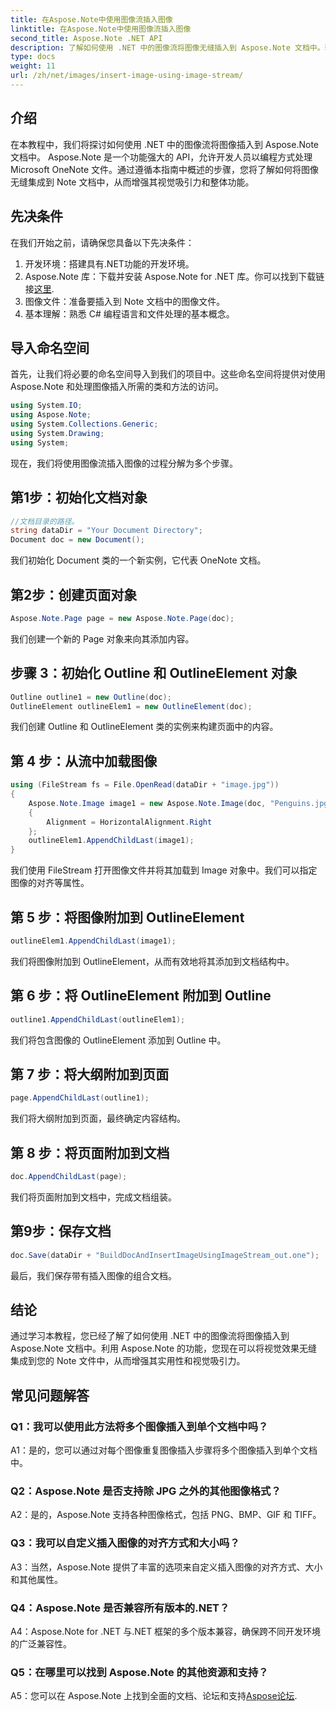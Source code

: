 ```yaml
---
title: 在Aspose.Note中使用图像流插入图像
linktitle: 在Aspose.Note中使用图像流插入图像
second_title: Aspose.Note .NET API
description: 了解如何使用 .NET 中的图像流将图像无缝插入到 Aspose.Note 文档中。轻松通过视觉效果增强您的 Note 文件。
type: docs
weight: 11
url: /zh/net/images/insert-image-using-image-stream/
---
```

## 介绍

在本教程中，我们将探讨如何使用 .NET 中的图像流将图像插入到 Aspose.Note 文档中。 Aspose.Note 是一个功能强大的 API，允许开发人员以编程方式处理 Microsoft OneNote 文件。通过遵循本指南中概述的步骤，您将了解如何将图像无缝集成到 Note 文档中，从而增强其视觉吸引力和整体功能。

## 先决条件

在我们开始之前，请确保您具备以下先决条件：
1. 开发环境：搭建具有.NET功能的开发环境。
2.  Aspose.Note 库：下载并安装 Aspose.Note for .NET 库。你可以找到下载链接[这里](https://releases.aspose.com/note/net/).
3. 图像文件：准备要插入到 Note 文档中的图像文件。
4. 基本理解：熟悉 C# 编程语言和文件处理的基本概念。

## 导入命名空间
首先，让我们将必要的命名空间导入到我们的项目中。这些命名空间将提供对使用 Aspose.Note 和处理图像插入所需的类和方法的访问。

```csharp
using System.IO;
using Aspose.Note;
using System.Collections.Generic;
using System.Drawing;
using System;
```

现在，我们将使用图像流插入图像的过程分解为多个步骤。

## 第1步：初始化文档对象
```csharp
//文档目录的路径。
string dataDir = "Your Document Directory";
Document doc = new Document();
```
我们初始化 Document 类的一个新实例，它代表 OneNote 文档。

## 第2步：创建页面对象
```csharp
Aspose.Note.Page page = new Aspose.Note.Page(doc);
```
我们创建一个新的 Page 对象来向其添加内容。

## 步骤 3：初始化 Outline 和 OutlineElement 对象
```csharp
Outline outline1 = new Outline(doc);
OutlineElement outlineElem1 = new OutlineElement(doc);
```
我们创建 Outline 和 OutlineElement 类的实例来构建页面中的内容。

## 第 4 步：从流中加载图像
```csharp
using (FileStream fs = File.OpenRead(dataDir + "image.jpg"))
{
    Aspose.Note.Image image1 = new Aspose.Note.Image(doc, "Penguins.jpg", fs)
    {
        Alignment = HorizontalAlignment.Right
    };
    outlineElem1.AppendChildLast(image1);
}
```
我们使用 FileStream 打开图像文件并将其加载到 Image 对象中。我们可以指定图像的对齐等属性。

## 第 5 步：将图像附加到 OutlineElement
```csharp
outlineElem1.AppendChildLast(image1);
```
我们将图像附加到 OutlineElement，从而有效地将其添加到文档结构中。

## 第 6 步：将 OutlineElement 附加到 Outline
```csharp
outline1.AppendChildLast(outlineElem1);
```
我们将包含图像的 OutlineElement 添加到 Outline 中。

## 第 7 步：将大纲附加到页面
```csharp
page.AppendChildLast(outline1);
```
我们将大纲附加到页面，最终确定内容结构。

## 第 8 步：将页面附加到文档
```csharp
doc.AppendChildLast(page);
```
我们将页面附加到文档中，完成文档组装。

## 第9步：保存文档
```csharp
doc.Save(dataDir + "BuildDocAndInsertImageUsingImageStream_out.one");
```
最后，我们保存带有插入图像的组合文档。

## 结论
通过学习本教程，您已经了解了如何使用 .NET 中的图像流将图像插入到 Aspose.Note 文档中。利用 Aspose.Note 的功能，您现在可以将视觉效果无缝集成到您的 Note 文件中，从而增强其实用性和视觉吸引力。

## 常见问题解答

### Q1：我可以使用此方法将多个图像插入到单个文档中吗？

A1：是的，您可以通过对每个图像重复图像插入步骤将多个图像插入到单个文档中。

### Q2：Aspose.Note 是否支持除 JPG 之外的其他图像格式？

A2：是的，Aspose.Note 支持各种图像格式，包括 PNG、BMP、GIF 和 TIFF。

### Q3：我可以自定义插入图像的对齐方式和大小吗？

A3：当然，Aspose.Note 提供了丰富的选项来自定义插入图像的对齐方式、大小和其他属性。

### Q4：Aspose.Note 是否兼容所有版本的.NET？

A4：Aspose.Note for .NET 与.NET 框架的多个版本兼容，确保跨不同开发环境的广泛兼容性。

### Q5：在哪里可以找到 Aspose.Note 的其他资源和支持？

 A5：您可以在 Aspose.Note 上找到全面的文档、论坛和支持[Aspose论坛](https://forum.aspose.com/c/note/28).